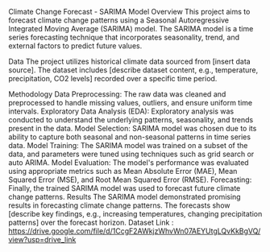 Climate Change Forecast - SARIMA Model Overview This project aims to forecast climate change patterns using a Seasonal Autoregressive Integrated Moving Average (SARIMA) model. The SARIMA model is a time series forecasting technique that incorporates seasonality, trend, and external factors to predict future values.

Data The project utilizes historical climate data sourced from [insert data source]. The dataset includes [describe dataset content, e.g., temperature, precipitation, CO2 levels] recorded over a specific time period.

Methodology Data Preprocessing: The raw data was cleaned and preprocessed to handle missing values, outliers, and ensure uniform time intervals. Exploratory Data Analysis (EDA): Exploratory analysis was conducted to understand the underlying patterns, seasonality, and trends present in the data. Model Selection: SARIMA model was chosen due to its ability to capture both seasonal and non-seasonal patterns in time series data. Model Training: The SARIMA model was trained on a subset of the data, and parameters were tuned using techniques such as grid search or auto ARIMA. Model Evaluation: The model's performance was evaluated using appropriate metrics such as Mean Absolute Error (MAE), Mean Squared Error (MSE), and Root Mean Squared Error (RMSE). Forecasting: Finally, the trained SARIMA model was used to forecast future climate change patterns. Results The SARIMA model demonstrated promising results in forecasting climate change patterns. The forecasts show [describe key findings, e.g., increasing temperatures, changing precipitation patterns] over the forecast horizon. Dataset Link : https://drive.google.com/file/d/1CcgF2AWkjzWhvWn07AEYUtgLQvKkBgVQ/view?usp=drive_link
